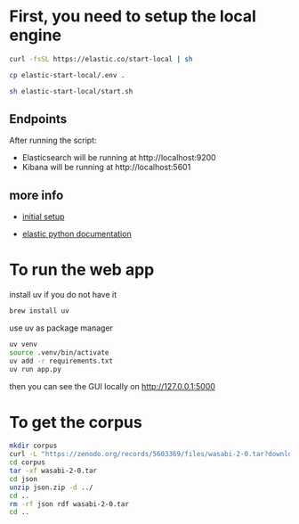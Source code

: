 #  First, you need to setup the local engine
```zsh
curl -fsSL https://elastic.co/start-local | sh

cp elastic-start-local/.env .

sh elastic-start-local/start.sh
```

## Endpoints
After running the script:

- Elasticsearch will be running at http://localhost:9200
- Kibana will be running at http://localhost:5601

## more info
- [initial setup](https://github.com/elastic/start-local?tab=readme-ov-file#-try-elasticsearch-and-kibana-locally)

- [elastic python documentation](https://www.elastic.co/guide/en/elasticsearch/client/python-api/current/overview.html)

# To run the web app
install uv if you do not have it
```zsh
brew install uv
```

use uv as package manager
```zsh
uv venv
source .venv/bin/activate
uv add -r requirements.txt
uv run app.py
```

then you can see the GUI locally on http://127.0.0.1:5000

# To get the corpus
```zsh
mkdir corpus
curl -L "https://zenodo.org/records/5603369/files/wasabi-2-0.tar?download=1" -o corpus/wasabi-2-0.tar
cd corpus
tar -xf wasabi-2-0.tar
cd json
unzip json.zip -d ../
cd ..
rm -rf json rdf wasabi-2-0.tar
cd ..
```

